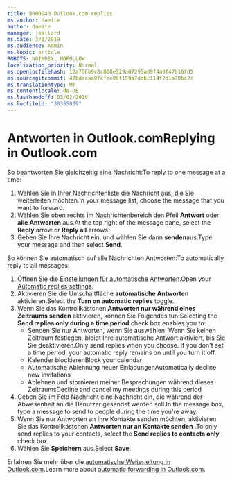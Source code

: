 ```yaml
---
title: 9000240 Outlook.com replies
ms.author: daeite
author: daeite
manager: joallard
ms.date: 3/1/2019
ms.audience: Admin
ms.topic: article
ROBOTS: NOINDEX, NOFOLLOW
localization_priority: Normal
ms.openlocfilehash: 12a706b9c8c808e529a07295ad9f4a0f47b16fd5
ms.sourcegitcommit: 47bdacaa8fcfce06f159a7ddbc114f2d1a70bc2c
ms.translationtype: MT
ms.contentlocale: de-DE
ms.lasthandoff: 03/02/2019
ms.locfileid: "30365039"
---
```

# <a name="replying-in-outlookcom"></a><span data-ttu-id="4d43f-102">Antworten in Outlook.com</span><span class="sxs-lookup"><span data-stu-id="4d43f-102">Replying in Outlook.com</span></span>

<span data-ttu-id="4d43f-103">So beantworten Sie gleichzeitig eine Nachricht:</span><span class="sxs-lookup"><span data-stu-id="4d43f-103">To reply to one message at a time:</span></span>

1. <span data-ttu-id="4d43f-104">Wählen Sie in Ihrer Nachrichtenliste die Nachricht aus, die Sie weiterleiten möchten.</span><span class="sxs-lookup"><span data-stu-id="4d43f-104">In your message list, choose the message that you want to forward.</span></span>
2. <span data-ttu-id="4d43f-105">Wählen Sie oben rechts im Nachrichtenbereich den Pfeil **Antwort** oder **alle Antworten** aus.</span><span class="sxs-lookup"><span data-stu-id="4d43f-105">At the top right of the message pane, select the **Reply** arrow or **Reply all** arrows.</span></span>
3. <span data-ttu-id="4d43f-106">Geben Sie Ihre Nachricht ein, und wählen Sie dann **senden**aus.</span><span class="sxs-lookup"><span data-stu-id="4d43f-106">Type your message and then select **Send**.</span></span>

<span data-ttu-id="4d43f-107">So können Sie automatisch auf alle Nachrichten Antworten:</span><span class="sxs-lookup"><span data-stu-id="4d43f-107">To automatically reply to all messages:</span></span>

1. <span data-ttu-id="4d43f-108">Öffnen Sie die [Einstellungen für automatische Antworten](https://outlook.live.com/mail/options/mail/automaticReplies/automaticRepliesOption).</span><span class="sxs-lookup"><span data-stu-id="4d43f-108">Open your [Automatic replies settings](https://outlook.live.com/mail/options/mail/automaticReplies/automaticRepliesOption).</span></span>
2. <span data-ttu-id="4d43f-109">Aktivieren Sie die Umschaltfläche **automatische Antworten** aktivieren.</span><span class="sxs-lookup"><span data-stu-id="4d43f-109">Select the **Turn on automatic replies** toggle.</span></span>
3. <span data-ttu-id="4d43f-110">Wenn Sie das Kontrollkästchen **Antworten nur während eines Zeitraums senden** aktivieren, können Sie Folgendes tun:</span><span class="sxs-lookup"><span data-stu-id="4d43f-110">Selecting the **Send replies only during a time period** check box enables you to:</span></span>
    - <span data-ttu-id="4d43f-p101">Senden Sie nur Antworten, wenn Sie auswählen. Wenn Sie keinen Zeitraum festlegen, bleibt Ihre automatische Antwort aktiviert, bis Sie Sie deaktivieren.</span><span class="sxs-lookup"><span data-stu-id="4d43f-p101">Only send replies when you choose. If you don't set a time period, your automatic reply remains on until you turn it off.</span></span>
    - <span data-ttu-id="4d43f-113">Kalender blockieren</span><span class="sxs-lookup"><span data-stu-id="4d43f-113">Block your calendar</span></span>
    - <span data-ttu-id="4d43f-114">Automatische Ablehnung neuer Einladungen</span><span class="sxs-lookup"><span data-stu-id="4d43f-114">Automatically decline new invitations</span></span>
    - <span data-ttu-id="4d43f-115">Ablehnen und stornieren meiner Besprechungen während dieses Zeitraums</span><span class="sxs-lookup"><span data-stu-id="4d43f-115">Decline and cancel my meetings during this period</span></span>
4. <span data-ttu-id="4d43f-116">Geben Sie im Feld Nachricht eine Nachricht ein, die während der Abwesenheit an die Benutzer gesendet werden soll.</span><span class="sxs-lookup"><span data-stu-id="4d43f-116">In the message box, type a message to send to people during the time you're away.</span></span>
5. <span data-ttu-id="4d43f-117">Wenn Sie nur Antworten an Ihre Kontakte senden möchten, aktivieren Sie das Kontrollkästchen **Antworten nur an Kontakte senden** .</span><span class="sxs-lookup"><span data-stu-id="4d43f-117">To only send replies to your contacts, select the **Send replies to contacts only** check box.</span></span>
6. <span data-ttu-id="4d43f-118">Wählen Sie **Speichern** aus.</span><span class="sxs-lookup"><span data-stu-id="4d43f-118">Select **Save**.</span></span>

<span data-ttu-id="4d43f-119">Erfahren Sie mehr über die [automatische Weiterleitung in Outlook.com](https://support.office.com/article/14614626-9855-48dc-a986-dec81d07b1a0).</span><span class="sxs-lookup"><span data-stu-id="4d43f-119">Learn more about [automatic forwarding in Outlook.com](https://support.office.com/article/14614626-9855-48dc-a986-dec81d07b1a0).</span></span>